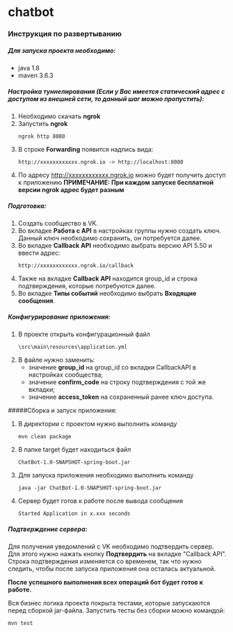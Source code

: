 # chatbot

### Инструкция по развертыванию

##### Для запуска проекта необходимо:
* java 1.8
* maven 3.6.3

##### Настройка туннелирования (Если у Вас имеется статический адрес с доступом из внешней сети, то данный шаг можно пропустить): 
1. Необходимо скачать **ngrok**
2. Запустить **ngrok** 
    ```
    ngrok http 8080
3. В строке **Forwarding** появится надпись вида:
    ```
    http://xxxxxxxxxxxx.ngrok.io -> http://localhost:8080
4. По адресу http://xxxxxxxxxxxx.ngrok.io можно будет получить доступ к приложению
**ПРИМЕЧАНИЕ: При каждом запуске бесплатной версии ngrok адрес будет разным**

##### Подготовка:
1. Создать сообщество в VK.
2. Во вкладке **Работа с API** в настройках группы нужно создать ключ. Данный ключ необходимо сохранить, он потребуется далее.
3. Во вкладке **Callback API** необходимо выбрать версию API 5.50 и ввести адрес:
    ```
    http://xxxxxxxxxxxx.ngrok.io/callback
5. Также на вкладке **Callback API** находится group_id и строка подтверждения, которые потребуются далее.
6. Во вкладке **Типы событий** необходимо выбрать **Входящие сообщения**.

##### Конфигурирование приложения:
1. В проекте открыть конфигурационный файл 
    ```
    \src\main\resources\application.yml
2. В файле нужно заменить:
    * значение **group_id** на group_id со вкладки CallbackAPI в настройках сообщества;
    * значение **confirm_code** на строку подтверждения с той же вкладки;
    * значение **access_token** на сохраненный ранее ключ доступа.

#####Сборка и запуск приложения:
1. В директории с проектом нужно выполнить команду 
    ```
    mvn clean package
2. В папке target будет находиться файл 
    ```
    ChatBot-1.0-SNAPSHOT-spring-boot.jar
3. Для запуска приложения необходимо выполнить команду
    ```
    java -jar ChatBot-1.0-SNAPSHOT-spring-boot.jar
4. Сервер будет готов к работе после вывода сообщения 
    ```
    Started Application in x.xxx seconds

##### Подтверждение сервера:
Для получения уведомлений с VK необходимо подтвердить сервер. 
Для этого нужно нажать кнопку **Подтвердить** на вкладке "Callback API".
Строка подтверждения изменяется со временем, так что нужно следить, чтобы после запуска приложения она осталась актуальной. 

**После успешного выполнения всех операций бот будет готов к работе.**

Вся бизнес логика проекта покрыта тестами, которые запускаются перед сборкой jar-файла. 
Запустить тесты без сборки можно командой:
```
mvn test